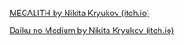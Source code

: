[MEGALITH by Nikita Kryukov (itch.io)](https://nikita-kryukov.itch.io/megalith)

[Daiku no Medium by Nikita Kryukov (itch.io)](https://nikita-kryukov.itch.io/daiku-no-medium)
